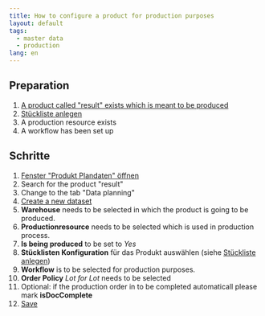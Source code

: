 ```yaml
---
title: How to configure a product for production purposes
layout: default
tags:
  - master data
  - production
lang: en
---
```

## Preparation
1. [A product called "result" exists which is meant to be produced](Wie_lege_ich_ein_neues_Produkt_an)
1. [Stückliste anlegen](Wie_erstelle_ich_eine_Rezeptur_Stückliste)
1. A production resource exists
1. A workflow has been set up

## Schritte
1. [Fenster "Produkt Plandaten" öffnen](Wie_finde_und_öffne_ich_ein_Fenster)
1. Search for the product "result"
1. Change to the tab "Data planning" 
1. [Create a new dataset](How_to_add_new_data)
1. __Warehouse__ needs to be selected in which the product is going to be produced.
1. __Productionresource__ needs to be selected which is used in production process.
1. __Is being produced__ to be set to _Yes_
1. __Stücklisten Konfiguration__ für das Produkt auswählen (siehe [Stückliste anlegen](Wie_erstelle_ich_eine_Rezeptur_Stückliste))
1. __Workflow__ is to be selected for production purposes.
1. __Order Policy__ _Lot for Lot_ needs to be selected
1. Optional: if the production order in to be completed automaticall please mark __isDocComplete__ 
1. [Save](How_to_add_new_data)
